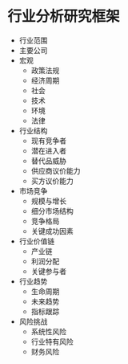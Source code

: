 # 行业分析研究框架

- 行业范围
- 主要公司
- 宏观
    - 政策法规
    - 经济周期
    - 社会
    - 技术
    - 环境
    - 法律
- 行业结构
    - 现有竞争者
    - 潜在进入者
    - 替代品威胁
    - 供应商议价能力
    - 买方议价能力
- 市场竞争
    - 规模与增长
    - 细分市场结构
    - 竞争格局
    - 关键成功因素
- 行业价值链
    - 产业链
    - 利润分配
    - 关键参与者
- 行业趋势
    - 生命周期
    - 未来趋势
    - 指标跟踪
- 风险挑战
    - 系统性风险
    - 行业特有风险
    - 财务风险